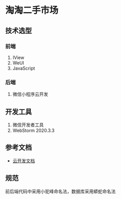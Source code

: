 # 淘淘二手市场

## 技术选型

### 前端
1. IView
2. WeUI
3. JavaScript

### 后端
1. 微信小程序云开发

## 开发工具
1. 微信开发者工具
2. WebStorm 2020.3.3

## 参考文档

- [云开发文档](https://developers.weixin.qq.com/miniprogram/dev/wxcloud/basis/getting-started.html)

## 规范

前后端代码中采用小驼峰命名法，数据库采用蟒蛇命名法
